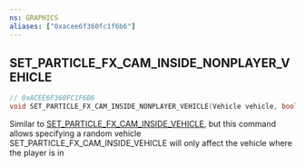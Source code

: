 ```yaml
---
ns: GRAPHICS
aliases: ["0xacee6f360fc1f6b6"]
---
```

## SET_PARTICLE_FX_CAM_INSIDE_NONPLAYER_VEHICLE

```c
// 0xACEE6F360FC1F6B6
void SET_PARTICLE_FX_CAM_INSIDE_NONPLAYER_VEHICLE(Vehicle vehicle, bool Inside);
```

Similar to [SET_PARTICLE_FX_CAM_INSIDE_VEHICLE](#_0xEEC4047028426510), but this command allows specifying a random vehicle SET_PARTICLE_FX_CAM_INSIDE_VEHICLE will only affect the vehicle where the player is in

